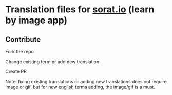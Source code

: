 # Translation files for [sorat.io](http://sorat.io) (learn by image app)

## Contribute
Fork the repo

Change existing term or add new translation

Create PR

Note: fixing existing translations or adding new translations does not require image or gif, but for new english terms adding, the image/gif is a must.
